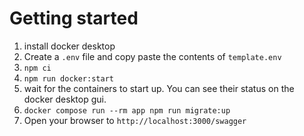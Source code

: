 # Getting started

1. install docker desktop
2. Create a `.env` file and copy paste the contents of `template.env`
3. `npm ci`
4. `npm run docker:start`
5. wait for the containers to start up. You can see their status on the docker desktop gui.
6. `docker compose run --rm app npm run migrate:up`
9. Open your browser to `http://localhost:3000/swagger`
